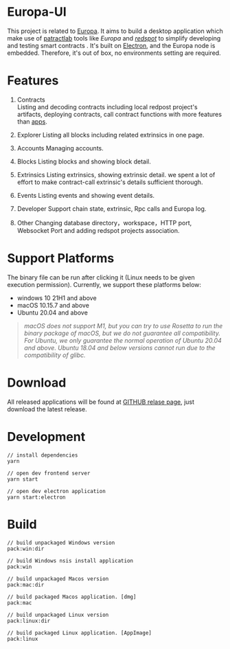 # Europa-UI
This project is related to [Europa](https://github.com/patractlabs/europa). It aims to build a desktop application which make use of [patractlab](https://github.com/patractlabs) tools like *Europa* and *[redspot](https://github.com/patractlabs/redspot)* to simplify developing and testing smart contracts . It's built on [Electron](https://www.electronjs.org/), and the Europa node is embedded. Therefore, it's out of box, no environments setting are required.

# Features
1. Contracts  
Listing and decoding contracts including local redpost project's artifacts, deploying contracts, call contract functions with more features than [apps](https://polkadot.js.org/apps/).

2. Explorer
Listing all blocks including related extrinsics in one page.

3. Accounts
Managing accounts.

4. Blocks
Listing blocks and showing block detail.

5. Extrinsics
Listing extrinsics, showing extrinsic detail. we spent a lot of effort to make contract-call extrinsic's details sufficient thorough.

6. Events
Listing events and showing event details.

7. Developer
Support chain state, extrinsic, Rpc calls and Europa log.

8. Other
Changing database directory，workspace，HTTP port, Websocket Port and adding redspot projects association.

# Support Platforms
The binary file can be run after clicking it (Linux needs to be given execution permission). Currently, we support these platforms below:
+ windows 10 21H1 and above
+ macOS 10.15.7 and above
+ Ubuntu 20.04 and above
> *macOS does not support M1, but you can try to use Rosetta to run the binary package of macOS, but we do not guarantee all compatibility. For Ubuntu, we only guarantee the normal operation of Ubuntu 20.04 and above. Ubuntu 18.04 and below versions cannot run due to the compatibility of glibc.*
# Download
All released applications will be found at [GITHUB relase page](https://github.com/patractlabs/europa-ui/releases), just download the latest release.
# Development
``` 
// install dependencies
yarn

// open dev frontend server
yarn start

// open dev electron application
yarn start:electron
```

# Build
```
// build unpackaged Windows version
pack:win:dir

// build Windows nsis install application
pack:win

// build unpackaged Macos version
pack:mac:dir

// build packaged Macos application. [dmg]
pack:mac

// build unpackaged Linux version
pack:linux:dir

// build packaged Linux application. [AppImage]
pack:linux
```